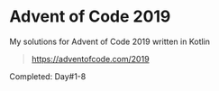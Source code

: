 # Advent of Code 2019

My solutions for Advent of Code 2019 written in Kotlin
> https://adventofcode.com/2019


Completed: Day#1-8
